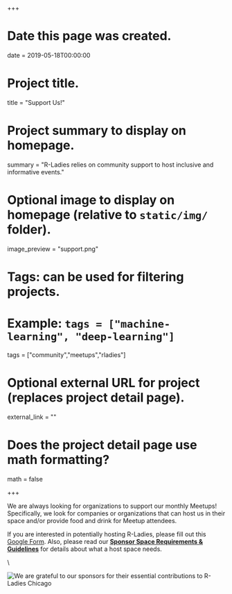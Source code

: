 +++
# Date this page was created.
date = 2019-05-18T00:00:00

# Project title.
title = "Support Us!"

# Project summary to display on homepage.
summary = "R-Ladies relies on community support to host inclusive and informative events."

# Optional image to display on homepage (relative to `static/img/` folder).
image_preview = "support.png"

# Tags: can be used for filtering projects.
# Example: `tags = ["machine-learning", "deep-learning"]`
tags = ["community","meetups","rladies"]

# Optional external URL for project (replaces project detail page).
external_link = ""

# Does the project detail page use math formatting?
math = false


+++
  
  
We are always looking for organizations to support our monthly Meetups! Specifically, we look for companies or organizations that can host us in their space and/or provide food and drink for Meetup attendees.  
  
If you are interested in potentially hosting R-Ladies, please fill out this [Google Form](https://forms.gle/RP9KqV3x7QpymjgE7). Also, please read our **[Sponsor Space Requirements & Guidelines](https://docs.google.com/document/d/1NhsM6x1HHaoxXAIYXmApc2lWDQqMTkLQaWuPOoQsaBM/edit?usp=sharing)** for details about what a host space needs.  
   
   
   
   
   \  
   
   
   
![We are grateful to our sponsors for their essential contributions to R-Ladies Chicago](/img/rladies_sponsors_v2.jpg)  